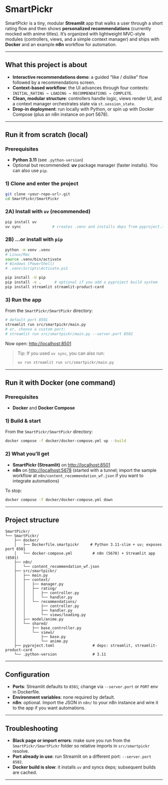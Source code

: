 # SmartPickr

SmartPickr is a tiny, modular **Streamlit** app that walks a user through a short rating flow and then shows **personalized recommendations** (currently mocked with anime titles). It’s organized with lightweight MVC-style modules (controllers, views, and a simple context manager) and ships with **Docker** and an example **n8n** workflow for automation.

---

## What this project is about

* **Interactive recommendations demo**: a guided “like / dislike” flow followed by a recommendations screen.
* **Context-based workflow**: the UI advances through four contexts: `INITIAL_RATING → LOADING → RECOMMENDATIONS → COMPLETE`.
* **Clean, modular structure**: controllers handle logic, views render UI, and a context manager orchestrates state via `st.session_state`.
* **Drop-in deployment**: run locally with Python, or spin up with Docker Compose (plus an n8n instance on port 5678).

---

## Run it from scratch (local)

### Prerequisites

* **Python 3.11** (see `.python-version`)
* Optional but recommended: **uv** package manager (faster installs). You can also use `pip`.

### 1) Clone and enter the project

```bash
git clone <your-repo-url>.git
cd SmartPickr/SmartPickr
```

### 2A) Install with `uv` (recommended)

```bash
pip install uv
uv sync              # creates .venv and installs deps from pyproject.toml
```

### 2B) …or install with `pip`

```bash
python -m venv .venv
# Linux/Mac
source .venv/bin/activate
# Windows (PowerShell)
# .venv\Scripts\Activate.ps1

pip install -U pip
pip install -e .      # optional if you add a pyproject build system
pip install streamlit streamlit-product-card
```

### 3) Run the app

From the `SmartPickr/SmartPickr` directory:

```bash
# default port 8501
streamlit run src/smartpickr/main.py
# or, choose a custom port:
# streamlit run src/smartpickr/main.py --server.port 8502
```

Now open: [http://localhost:8501](http://localhost:8501)

> Tip: If you used `uv sync`, you can also run:
>
> ```bash
> uv run streamlit run src/smartpickr/main.py
> ```

---

## Run it with Docker (one command)

### Prerequisites

* **Docker** and **Docker Compose**

### 1) Build & start

From the `SmartPickr/SmartPickr` directory:

```bash
docker compose -f docker/docker-compose.yml up --build
```

### 2) What you’ll get

* **SmartPickr (Streamlit)** on [http://localhost:8501](http://localhost:8501)
* **n8n** on [http://localhost:5678](http://localhost:5678) (started with a tunnel; import the sample workflow at `n8n/content_recommendation_wf.json` if you want to integrate automations)

To stop:

```bash
docker compose -f docker/docker-compose.yml down
```

---

## Project structure

```
SmartPickr/
└── SmartPickr/
    ├── docker/
    │   ├── Dockerfile.smartpickr     # Python 3.11-slim + uv; exposes port 8501
    │   └── docker-compose.yml         # n8n (5678) + Streamlit app (8501)
    ├── n8n/
    │   └── content_recommendation_wf.json
    ├── src/smartpickr/
    │   ├── main.py
    │   ├── context/
    │   │   ├── manager.py
    │   │   ├── rating/
    │   │   │   ├── controller.py
    │   │   │   └── handler.py
    │   │   └── recommendations/
    │   │       ├── controller.py
    │   │       ├── handler.py
    │   │       └── views/loading.py
    │   ├── model/anime.py
    │   └── shared/
    │       ├── base_controller.py
    │       └── views/
    │           ├── base.py
    │           └── anime.py
    ├── pyproject.toml                 # deps: streamlit, streamlit-product-card
    └── .python-version                # 3.11
```

---

## Configuration

* **Ports**: Streamlit defaults to `8501`; change via `--server.port` or `PORT` env in Dockerfile.
* **Environment variables**: none required by default.
* **n8n**: optional. Import the JSON in `n8n/` to your n8n instance and wire it to the app if you want automations.

---

## Troubleshooting

* **Black page or import errors**: make sure you run from the `SmartPickr/SmartPickr` folder so relative imports in `src/smartpickr` resolve.
* **Port already in use**: run Streamlit on a different port: `--server.port 8502`.
* **Docker build is slow**: it installs `uv` and syncs deps; subsequent builds are cached.

---
